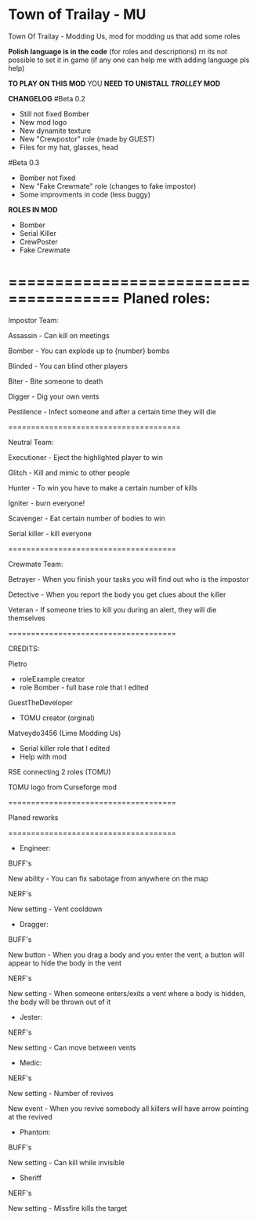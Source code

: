 # Town of Trailay - MU
Town Of Trailay - Modding Us, mod for modding us that add some roles

**Polish language is in the code** (for roles and descriptions) rn its not possible to set it in game
(if any one can help me with adding language pls help)

**TO PLAY ON THIS MOD** YOU **NEED TO UNISTALL *__TROLLEY__* MOD**

**CHANGELOG**
#Beta 0.2
- Still not fixed Bomber
- New mod logo
- New dynamite texture
- New "Crewpostor" role (made by GUEST)
- Files for my hat, glasses, head

#Beta 0.3
  - Bomber not fixed
  - New "Fake Crewmate" role (changes to fake impostor)
  - Some improvments in code (less buggy)

**ROLES IN MOD**
- Bomber
- Serial Killer
- CrewPoster
- Fake Crewmate

======================================
Planed roles:
======================================

Impostor Team:

Assassin - Can kill on meetings

Bomber - You can explode up to {number} bombs

Blinded - You can blind other players

Biter - Bite someone to death

Digger - Dig your own vents

Pestilence - Infect someone and after a certain time they will die

======================================

Neutral Team:

Executioner - Eject the highlighted player to win

Glitch - Kill and mimic to other people

Hunter - To win you have to make a certain number of kills

Igniter - burn everyone!

Scavenger - Eat certain number of bodies to win

Serial killer - kill everyone

=====================================

Crewmate Team:

Betrayer - When you finish your tasks you will find out who is the impostor

Detective - When you report the body you get clues about the killer

Veteran - If someone tries to kill you during an alert, they will die themselves

=====================================

CREDITS:

Pietro
- roleExample creator
- role Bomber - full base role that I edited

GuestTheDeveloper
- TOMU creator (orginal)

Matveydo3456 (Lime Modding Us)
- Serial killer role that I edited
- Help with mod

RSE
connecting 2 roles (TOMU)

TOMU logo from Curseforge mod

=====================================

Planed reworks

=====================================

- Engineer:

BUFF's

New ability - You can fix sabotage from anywhere on the map

NERF's

New setting - Vent cooldown

- Dragger:

BUFF's

New button - When you drag a body and you enter the vent, a button will appear to hide the body in the vent

NERF's

New setting - When someone enters/exits a vent where a body is hidden, the body will be thrown out of it

- Jester:

NERF's

New setting - Can move between vents

- Medic:

NERF's

New setting - Number of revives

New event - When you revive somebody all killers will have arrow pointing at the revived

- Phantom:

BUFF's

New setting - Can kill while invisible

- Sheriff

NERF's

New setting - Missfire kills the target
